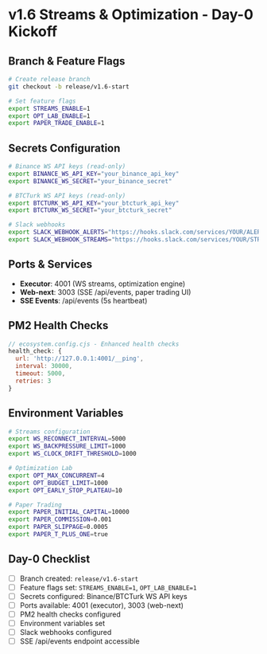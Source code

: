 # v1.6 Streams & Optimization - Day-0 Kickoff

## Branch & Feature Flags
```bash
# Create release branch
git checkout -b release/v1.6-start

# Set feature flags
export STREAMS_ENABLE=1
export OPT_LAB_ENABLE=1
export PAPER_TRADE_ENABLE=1
```

## Secrets Configuration
```bash
# Binance WS API keys (read-only)
export BINANCE_WS_API_KEY="your_binance_api_key"
export BINANCE_WS_SECRET="your_binance_secret"

# BTCTurk WS API keys (read-only)
export BTCTURK_WS_API_KEY="your_btcturk_api_key"
export BTCTURK_WS_SECRET="your_btcturk_secret"

# Slack webhooks
export SLACK_WEBHOOK_ALERTS="https://hooks.slack.com/services/YOUR/ALERTS/WEBHOOK"
export SLACK_WEBHOOK_STREAMS="https://hooks.slack.com/services/YOUR/STREAMS/WEBHOOK"
```

## Ports & Services
- **Executor**: 4001 (WS streams, optimization engine)
- **Web-next**: 3003 (SSE /api/events, paper trading UI)
- **SSE Events**: /api/events (5s heartbeat)

## PM2 Health Checks
```javascript
// ecosystem.config.cjs - Enhanced health checks
health_check: {
  url: 'http://127.0.0.1:4001/__ping',
  interval: 30000,
  timeout: 5000,
  retries: 3
}
```

## Environment Variables
```bash
# Streams configuration
export WS_RECONNECT_INTERVAL=5000
export WS_BACKPRESSURE_LIMIT=1000
export WS_CLOCK_DRIFT_THRESHOLD=1000

# Optimization Lab
export OPT_MAX_CONCURRENT=4
export OPT_BUDGET_LIMIT=1000
export OPT_EARLY_STOP_PLATEAU=10

# Paper Trading
export PAPER_INITIAL_CAPITAL=10000
export PAPER_COMMISSION=0.001
export PAPER_SLIPPAGE=0.0005
export PAPER_T_PLUS_ONE=true
```

## Day-0 Checklist
- [ ] Branch created: `release/v1.6-start`
- [ ] Feature flags set: `STREAMS_ENABLE=1`, `OPT_LAB_ENABLE=1`
- [ ] Secrets configured: Binance/BTCTurk WS API keys
- [ ] Ports available: 4001 (executor), 3003 (web-next)
- [ ] PM2 health checks configured
- [ ] Environment variables set
- [ ] Slack webhooks configured
- [ ] SSE /api/events endpoint accessible
